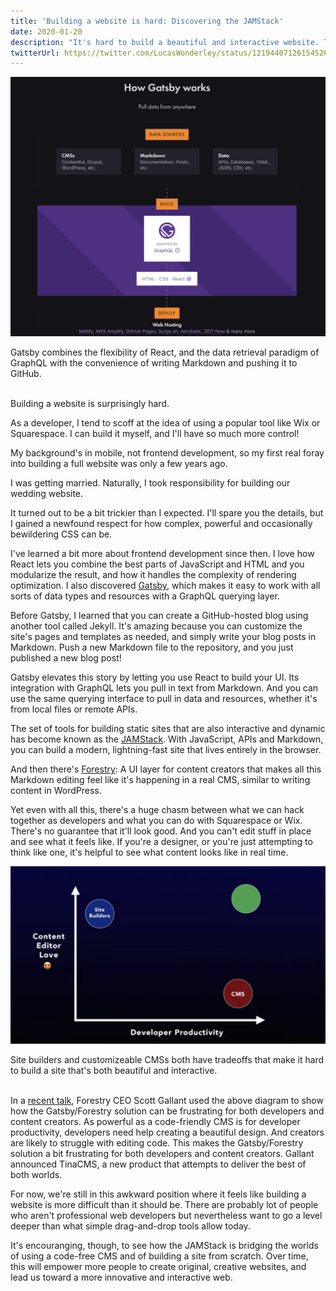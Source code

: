 ```yaml
---
title: 'Building a website is hard: Discovering the JAMStack'
date: 2020-01-20
description: "It's hard to build a beautiful and interactive website. That may change."
twitterUrl: https://twitter.com/LucasWonderley/status/1219440712615452672
---
```


![Gatsby diagram](./gatsby.png)
<div class="caption">Gatsby combines the flexibility of React, and the data retrieval paradigm of GraphQL with the convenience of writing Markdown and pushing it to GitHub.</div><br>

Building a website is surprisingly hard.

As a developer, I tend to scoff at the idea of using a popular tool like Wix or Squarespace. I can build it myself, and I'll have so much more control!

My background's in mobile, not frontend development, so my first real foray into building a full website was only a few years ago.

I was getting married. Naturally, I took responsibility for building our wedding website.

It turned out to be a bit trickier than I expected. I'll spare you the details, but I gained a newfound respect for how complex, powerful and occasionally bewildering CSS can be.

I've learned a bit more about frontend development since then. I love how React lets you combine the best parts of JavaScript and HTML and you modularize the result, and how it handles the complexity of rendering optimization. I also discovered [Gatsby](https://www.gatsbyjs.org), which makes it easy to work with all sorts of data types and resources with a GraphQL querying layer.

Before Gatsby, I learned that you can create a GitHub-hosted blog using another tool called Jekyll. It's amazing because you can customize the site's pages and templates as needed, and simply write your blog posts in Markdown. Push a new Markdown file to the repository, and you just published a new blog post!

Gatsby elevates this story by letting you use React to build your UI. Its integration with GraphQL lets you pull in text from Markdown. And you can use the same querying interface to pull in data and resources, whether it's from local files or remote APIs.

The set of tools for building static sites that are also interactive and dynamic has become known as the [JAMStack](https://jamstack.org). With JavaScript, APIs and Markdown, you can build a modern, lightning-fast site that lives entirely in the browser.

And then there's [Forestry](https://forestry.io): A UI layer for content creators that makes all this Markdown editing feel like it's happening in a real CMS, similar to writing content in WordPress.

Yet even with all this, there's a huge chasm between what we can hack together as developers and what you can do with Squarespace or Wix. There's no guarantee that it'll look good. And you can't edit stuff in place and see what it feels like. If you're a designer, or you're just attempting to think like one, it's helpful to see what content looks like in real time.

![TinaCMS Diagram](./diagram.png)
<div class="caption">Site builders and customizeable CMSs both have tradeoffs that make it hard to build a site that's both beautiful and interactive.</div><br>

In a [recent talk](https://tinacms.org/blog/announcing-tinacms), Forestry CEO Scott Gallant used the above diagram to show how the Gatsby/Forestry solution can be frustrating for both developers and content creators. As powerful as a code-friendly CMS is for developer productivity, developers need help creating a beautiful design. And creators are likely to struggle with editing code. This makes the Gatsby/Forestry solution a bit frustrating for both developers and content creators. Gallant announced TinaCMS, a new product that attempts to deliver the best of both worlds.

For now, we're still in this awkward position where it feels like building a website is more difficult than it should be. There are probably lot of people who aren't professional web developers but nevertheless want to go a level deeper than what simple drag-and-drop tools allow today.

It's encouranging, though, to see how the JAMStack is bridging the worlds of using a code-free CMS and of building a site from scratch. Over time, this will empower more people to create original, creative websites, and lead us toward a more innovative and interactive web.